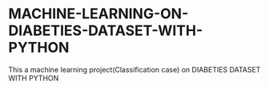 # MACHINE-LEARNING-ON-DIABETIES-DATASET-WITH-PYTHON
This a machine learning project(Classification case) on DIABETIES DATASET WITH PYTHON
